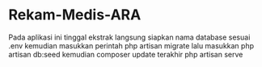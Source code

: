 # Rekam-Medis-ARA
Pada aplikasi ini tinggal ekstrak
langsung siapkan nama database sesuai .env
kemudian masukkan perintah php artisan migrate
lalu masukkan php artisan db:seed
kemudian composer update
terakhir php artisan serve
